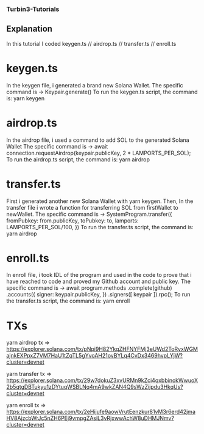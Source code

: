 ### Turbin3-Tutorials
## Explanation
In this tutorial I coded keygen.ts // airdrop.ts // transfer.ts // enroll.ts
# keygen.ts
In the keygen file, i generated a brand new Solana Wallet.
The specific command is -> Keypair.generate()
To run the keygen.ts script, the command is: yarn keygen
# airdrop.ts
In the airdrop file, i used a command to add SOL to the generated Solana Wallet
The specific command is -> await connection.requestAirdrop(keypair.publicKey, 2 * LAMPORTS_PER_SOL);
To run the airdrop.ts script, the command is: yarn airdrop
# transfer.ts
First i generated another new Solana Wallet with yarn keygen. Then, In the transfer file i wrote a function for transferring SOL from firstWallet to newWallet.
The specific command is -> SystemProgram.transfer({
                fromPubkey: from.publicKey,
                toPubkey:  to,
                lamports: LAMPORTS_PER_SOL/100,
            })
To run the transfer.ts script, the command is: yarn airdrop
# enroll.ts
In enroll file, i took IDL of the program and used in the code to prove that i have reached to code and proved my Github account and public key.
The specific command is -> await program.methods
        .complete(github)
        .accounts({
          signer: keypair.publicKey,
        })
        .signers([
          keypair
        ]).rpc();
To run the transfer.ts script, the command is: yarn enroll
# TXs
yarn airdrop tx => https://explorer.solana.com/tx/pNpi9H82YkqZHFNYFMj3eUWd2ToRyxWGMajnkEXPpxZ7VM7HaU1tZqTL5gYvoAH21ovBYLq4CvDx3469hvpLYjW?cluster=devnet

yarn transfer tx => https://explorer.solana.com/tx/29w7dokuZ3xvURMn9kZci4qxbbinokWwuoX2b5qtgDBTukyu1zDYtuqWSBLNq4mA9wkZAN4Q9sWzZijpdu3HkqUs?cluster=devnet

yarn enroll tx => https://explorer.solana.com/tx/2eHijufe9aowVrutEenzkur81vM3r6erd42jmaHV8AjzcbWrJc5nZH6PEj9vmpgZAsiL3vRjxwwAchW8uDHMJNmv?cluster=devnet
